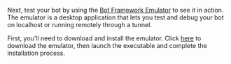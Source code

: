 Next, test your bot by using the [Bot Framework Emulator](~/resources-emulator.md) to see it in action. 
The emulator is a desktop application that lets you test and debug your bot on localhost or running remotely through a tunnel. 

First, you'll need to download and install the emulator. 
Click [here](https://emulator.botframework.com/) to download the emulator, 
then launch the executable and complete the installation process. 

